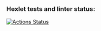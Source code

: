 ### Hexlet tests and linter status:
[![Actions Status](https://github.com/afreakanist/frontend-project-12/workflows/hexlet-check/badge.svg)](https://github.com/afreakanist/frontend-project-12/actions)
